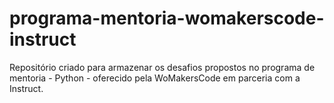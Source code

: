 # programa-mentoria-womakerscode-instruct

Repositório criado para armazenar os desafios propostos no programa de mentoria - Python - oferecido pela WoMakersCode em parceria com a Instruct.
